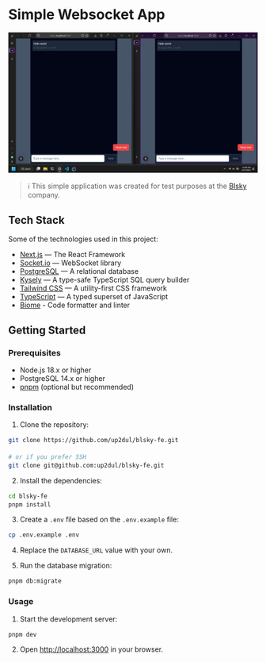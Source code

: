 # Simple Websocket App

![Screenshot](./public/screenshot.png)

> ℹ️ This simple application was created for test purposes at the [Blsky](https://blsky.tech) company.

## Tech Stack
Some of the technologies used in this project:
- [Next.js](https://nextjs.org) — The React Framework
- [Socket.io](https://socket.io) — WebSocket library
- [PostgreSQL](https://www.postgresql.org) — A relational database
- [Kysely](https://github.com/koskimas/kysely) — A type-safe TypeScript SQL query builder
- [Tailwind CSS](https://tailwindcss.com) — A utility-first CSS framework
- [TypeScript](https://typescriptlang.org) — A typed superset of JavaScript
- [Biome](https://biomejs.dev) - Code formatter and linter

## Getting Started

### Prerequisites

- Node.js 18.x or higher
- PostgreSQL 14.x or higher
- [pnpm](https://pnpm.io) (optional but recommended)

### Installation

1. Clone the repository:

```bash
git clone https://github.com/up2dul/blsky-fe.git

# or if you prefer SSH
git clone git@github.com:up2dul/blsky-fe.git
```

2. Install the dependencies:

```bash
cd blsky-fe
pnpm install
```

3. Create a `.env` file based on the `.env.example` file:

```bash
cp .env.example .env
```

4. Replace the `DATABASE_URL` value with your own.

5. Run the database migration:

```bash
pnpm db:migrate
```

### Usage

1. Start the development server:

```bash
pnpm dev
```

2. Open [http://localhost:3000](http://localhost:3000) in your browser.

